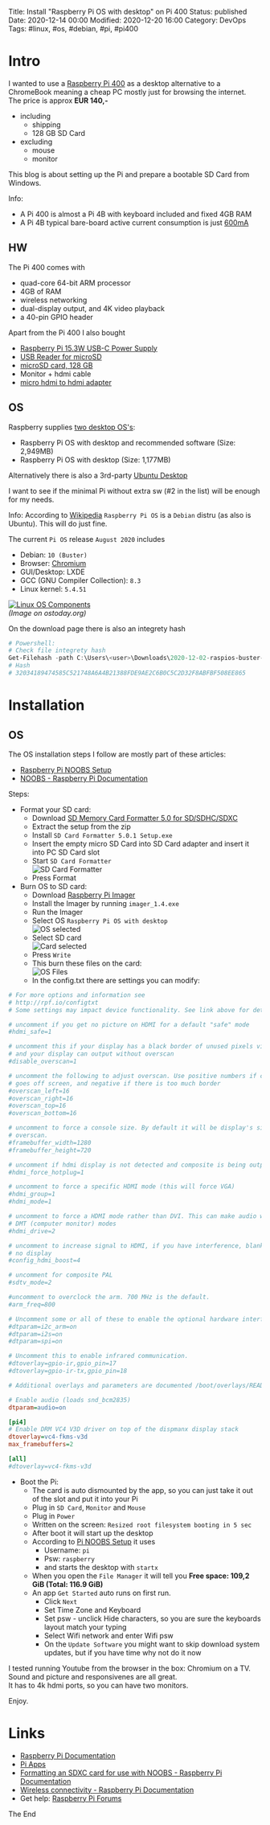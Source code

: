 Title: Install "Raspberry Pi OS with desktop" on Pi 400
Status: published
Date: 2020-12-14 00:00
Modified: 2020-12-20 16:00
Category: DevOps
Tags: #linux, #os, #debian, #pi, #pi400

# Intro

I wanted to use a [Raspberry Pi 400](https://www.raspberrypi.org/products/raspberry-pi-400) as a desktop alternative to a ChromeBook meaning a cheap PC mostly just for browsing the internet.  
The price is approx **EUR 140,-** 

* including 
    * shipping
    * 128 GB SD Card
* excluding
    * mouse
    * monitor

This blog is about setting up the Pi and prepare a bootable SD Card from Windows.  

Info: 

* A Pi 400 is almost a Pi 4B with keyboard included and fixed 4GB RAM
* A Pi 4B typical bare-board active current consumption is just [600mA](https://www.raspberrypi.org/documentation/hardware/raspberrypi/power/README.md)

## HW

The Pi 400 comes with

* quad-core 64-bit ARM processor
* 4GB of RAM
* wireless networking
* dual-display output, and 4K video playback
* a 40-pin GPIO header

Apart from the Pi 400 I also bought

* [Raspberry Pi 15.3W USB-C Power Supply](https://www.raspberrypi.org/products/type-c-power-supply)
* [USB Reader for microSD](https://www.amazon.de/-/en/gp/product/B07G5JV2B5/)
* [microSD card, 128 GB](https://www.amazon.de/-/en/gp/product/B07G3H5RBT)
* Monitor + hdmi cable
* [micro hdmi to hdmi adapter](https://www.deltaco.lt/lten/adapter-deltaco-hdmi-m-hdmi-f-micro-0-1m-hdmi-24b-k.html)

## OS

Raspberry supplies  [two desktop OS's](https://www.raspberrypi.org/software/operating-systems/#raspberry-pi-os-32-bit):

* Raspberry Pi OS with desktop and recommended software (Size: 2,949MB)
* Raspberry Pi OS with desktop (Size: 1,177MB)

Alternatively there is also a 3rd-party [Ubuntu Desktop](https://www.raspberrypi.org/software/operating-systems/#third-party-software)

I want to see if the minimal Pi without extra sw (#2 in the list) will be enough for my needs.  

Info: According to [Wikipedia](https://en.wikipedia.org/wiki/Raspberry_Pi_OS) `Raspberry Pi OS` is a `Debian` distru (as also is Ubuntu). This will do just fine.  

The current `Pi OS` release `August 2020` includes

* Debian: `10 (Buster)`
* Browser: [Chromium](https://www.chromium.org/)
* GUI/Desktop: LXDE
* GCC (GNU Compiler Collection): `8.3`
* Linux kernel: `5.4.51`

[![Linux OS Components](https://ostoday.org/wp-content/uploads/2019/06/what-is-gcc-in-linux-300x225.png)](https://ostoday.org/linux/what-is-gcc-in-linux.html)  
_(Image on ostoday.org)_

On the download page there is also an integrety hash

```powershell
# Powershell:
# Check file integrety hash
Get-Filehash -path C:\Users\<user>\Downloads\2020-12-02-raspios-buster-armhf.zip -algorithm SHA256
# Hash
# 32034189474585C521748A6A4B21388FDE9AE2C6B0C5C2D32F8ABFBF508EE865
```

# Installation


## OS

The OS installation steps I follow are mostly part of these articles: 
* [Raspberry Pi NOOBS Setup](https://www.raspberrypi.org/help/noobs-setup./)
* [NOOBS - Raspberry Pi Documentation](https://www.raspberrypi.org/documentation/installation/noobs.md)

Steps:

* Format your SD card:
    * Download [SD Memory Card Formatter 5.0 for SD/SDHC/SDXC](https://www.sdcard.org/downloads/formatter/index.html)
    * Extract the setup from the zip
    * Install `SD Card Formatter 5.0.1 Setup.exe`
    * Insert the empty micro SD Card into SD Card adapter and insert it into PC SD Card slot
    * Start `SD Card Formatter`  
    ![SD Card Formatter](../img/2020/2020-12-13-Pi01.PNG)  
    * Press Format
* Burn OS to SD card:
    * Download [Raspberry Pi Imager](https://www.raspberrypi.org/software/)
    * Install the Imager by running `imager_1.4.exe`
    * Run the Imager
    * Select OS `Raspberry Pi OS with desktop`  
    ![OS selected](../img/2020/2020-12-13-Pi02.PNG)  
    * Select SD card  
    ![Card selected](../img/2020/2020-12-13-Pi03.PNG)  
    * Press `Write`
    * This burn these files on the card:  
    ![OS Files](../img/2020/2020-12-13-Pi04.PNG)  
    * In the config.txt there are settings you can modify:  
```ini
# For more options and information see
# http://rpf.io/configtxt
# Some settings may impact device functionality. See link above for details

# uncomment if you get no picture on HDMI for a default "safe" mode
#hdmi_safe=1

# uncomment this if your display has a black border of unused pixels visible
# and your display can output without overscan
#disable_overscan=1

# uncomment the following to adjust overscan. Use positive numbers if console
# goes off screen, and negative if there is too much border
#overscan_left=16
#overscan_right=16
#overscan_top=16
#overscan_bottom=16

# uncomment to force a console size. By default it will be display's size minus
# overscan.
#framebuffer_width=1280
#framebuffer_height=720

# uncomment if hdmi display is not detected and composite is being output
#hdmi_force_hotplug=1

# uncomment to force a specific HDMI mode (this will force VGA)
#hdmi_group=1
#hdmi_mode=1

# uncomment to force a HDMI mode rather than DVI. This can make audio work in
# DMT (computer monitor) modes
#hdmi_drive=2

# uncomment to increase signal to HDMI, if you have interference, blanking, or
# no display
#config_hdmi_boost=4

# uncomment for composite PAL
#sdtv_mode=2

#uncomment to overclock the arm. 700 MHz is the default.
#arm_freq=800

# Uncomment some or all of these to enable the optional hardware interfaces
#dtparam=i2c_arm=on
#dtparam=i2s=on
#dtparam=spi=on

# Uncomment this to enable infrared communication.
#dtoverlay=gpio-ir,gpio_pin=17
#dtoverlay=gpio-ir-tx,gpio_pin=18

# Additional overlays and parameters are documented /boot/overlays/README

# Enable audio (loads snd_bcm2835)
dtparam=audio=on

[pi4]
# Enable DRM VC4 V3D driver on top of the dispmanx display stack
dtoverlay=vc4-fkms-v3d
max_framebuffers=2

[all]
#dtoverlay=vc4-fkms-v3d
```
* Boot the Pi:
    * The card is auto dismounted by the app, so you can just take it out of the slot and put it into your Pi
    * Plug in `SD Card`, `Monitor` and `Mouse`
    * Plug in `Power`
    * Written on the screen: `Resized root filesystem booting in 5 sec`
    * After boot it will start up the desktop
    * According to [Pi NOOBS Setup](https://www.raspberrypi.org/help/noobs-setup./) it uses
        * Username: `pi`
        * Psw: `raspberry`
        * and starts the desktop with `startx`
    * When you open the `File Manager` it will tell you **Free space: 109,2 GiB (Total: 116.9 GiB)**
    * An app `Get Started` auto runs on first run.
        * Click `Next`
        * Set Time Zone and Keyboard
        * Set psw - unclick Hide characters, so you are sure the keyboards layout match your typing
        * Select Wifi network and enter Wifi psw
        * On the `Update Software` you might want to skip download system updates, but  if you have time why not do it now

I tested running Youtube from the browser in the box: Chromium on a TV.  
Sound and picture and responsivenes are all great.  
It has to 4k hdmi ports, so you can have two monitors.

Enjoy.  
# Links

* [Raspberry Pi Documentation](https://www.raspberrypi.org/documentation/)
* [Pi Apps](https://www.raspberrypi.org/documentation/usage/)
* [Formatting an SDXC card for use with NOOBS - Raspberry Pi Documentation](https://www.raspberrypi.org/documentation/installation/sdxc_formatting.md)
* [Wireless connectivity - Raspberry Pi Documentation](https://www.raspberrypi.org/documentation/configuration/wireless/)
* Get help: [Raspberry Pi Forums](https://www.raspberrypi.org/forums/)

The End
